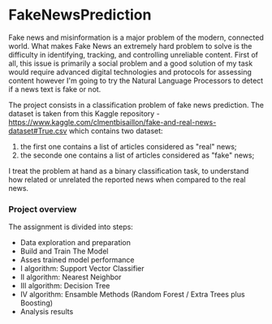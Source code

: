 # FakeNewsPrediction
Fake news and misinformation is a major problem of the modern, connected world. What makes Fake News an extremely hard problem to solve is the difficulty in identifying, tracking, and controlling unreliable content. 
First of all, this issue is primarily a social problem and a good solution of my task would require advanced digital technologies and protocols for assessing content however I'm going to try the Natural Language Processors to detect if a news text is fake or not.

The project consists in a classification problem of fake news prediction.
The dataset is taken from this Kaggle repository - https://www.kaggle.com/clmentbisaillon/fake-and-real-news-dataset#True.csv which contains two dataset: 
1. the first one contains a list of articles considered as "real" news;
2. the seconde one contains a list of articles considered as "fake" news;

I treat the problem at hand as a binary classification task, to understand how related or unrelated the reported news when compared to the real news. 

### Project overview
The assignment is divided into steps:
- Data exploration and preparation 
- Build and Train The Model
- Asses trained model performance
- I algorithm: Support Vector Classifier
- II algorithm: Nearest Neighbor
- III algorithm: Decision Tree
- IV algorithm: Ensamble Methods (Random Forest / Extra Trees plus Boosting)
- Analysis results  
